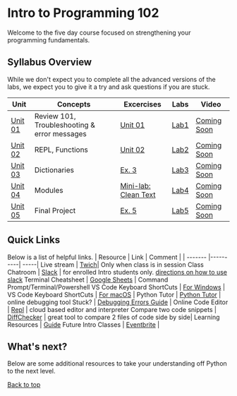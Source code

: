 # Intro to Programming 102 <a id="top"></a>

Welcome to the five day course focused on strengthening your programming fundamentals.

## Syllabus Overview

While we don't expect you to complete all the advanced versions of the labs, we expect you to give it a try and ask questions if you are stuck.

| Unit                                                                                 | Concepts                                     | Excercises                                                                                 | Labs                                                                            | Video           |
| ------------------------------------------------------------------------------------ | -------------------------------------------- | ------------------------------------------------------------------------------------------ | ------------------------------------------------------------------------------- | --------------- |
| [Unit 01](https://github.com/PdxCodeGuild/Programming102/blob/master/units/unit1.md) | Review 101, Troubleshooting & error messages | [Unit 01](practice/unit_1)                                               | [Lab1](https://github.com/PdxCodeGuild/Programming102/blob/master/labs/lab1.md) | [Coming Soon]() |
| [Unit 02](https://github.com/PdxCodeGuild/Programming102/blob/master/units/unit2.md) | REPL, Functions                              | [Unit 02](practice/unit_2)| [Lab2](https://github.com/PdxCodeGuild/Programming102/blob/master/labs/lab2.md) | [Coming Soon]() |
| [Unit 03](https://github.com/PdxCodeGuild/Programming102/blob/master/units/unit3.md) | Dictionaries                                      | [Ex. 3](https://github.com/PdxCodeGuild/Programming102/blob/master/exercises/exercise3.md) | [Lab3](https://github.com/PdxCodeGuild/Programming102/blob/master/labs/lab3.md) | [Coming Soon]() |
| [Unit 04](https://github.com/PdxCodeGuild/Programming102/blob/master/units/unit4.md) | Modules                                 | [Mini-lab: Clean Text](/labs/mini_lab_clean_text.md) | [Lab4](https://github.com/PdxCodeGuild/Programming102/blob/master/labs/lab4.md) | [Coming Soon]() |
| [Unit 05](https://github.com/PdxCodeGuild/Programming102/blob/master/units/unit5.md) | Final Project                                | [Ex. 5](https://github.com/PdxCodeGuild/Programming102/blob/master/exercises/exercise5.md) | [Lab5](https://github.com/PdxCodeGuild/Programming102/blob/master/labs/lab5.md) | [Coming Soon]() |

## Quick Links

Below is a list of helpful links.
| Resource | Link | Comment |
| ------- |----------| -----|
Live stream | [Twich](https://www.twitch.tv/pdxcodeguild/videos)| Only when class is in session
Class Chatroom | [Slack](https://app.slack.com/client/TH5A28SJ0/CH6DE8QK1) | for enrolled Intro students only. [directions on how to use slack](https://github.com/PdxCodeGuild/IntroToProgramming/blob/master/documentation/slack.md)
Terminal Cheatsheet | [Google Sheets](https://docs.google.com/spreadsheets/d/18WWrry7RI2zzJlTsUHQLCsElNjiVVuMGjowBKZ5DPH8/edit#gid=0) | Command Prompt/Terminal/Powershell
VS Code Keyboard ShortCuts | [For Windows](https://code.visualstudio.com/shortcuts/keyboard-shortcuts-windows.pdf) |
VS Code Keyboard ShortCuts | [For macOS](https://code.visualstudio.com/shortcuts/keyboard-shortcuts-macos.pdf) |
Python Tutor | [Python Tutor](http://pythontutor.com/visualize.html#mode=edit) | online debugging tool
Stuck? | [Debugging Errors Guide](https://github.com/PdxCodeGuild/IntroToProgramming/blob/master/documentation/troubleshooting.md) |
Online Code Editor | [Repl](https://repl.it) | cloud based editor and interpreter
Compare two code snippets | [DiffChecker](https://www.diffchecker.com/) | great tool to compare 2 files of code side by side|
Learning Resources | [Guide](https://github.com/PdxCodeGuild/IntroToProgramming/blob/master/documentation/resources.md)
Future Intro Classes | [Eventbrite](https://www.eventbrite.com/o/pdx-code-guild-17959456298) |

## What's next?

Below are some additional resources to take your understanding off Python to the next level.

[Back to top](#top)
